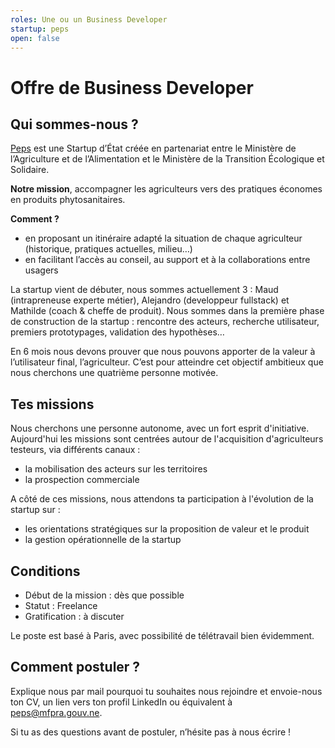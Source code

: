 ```yaml
---
roles: Une ou un Business Developer
startup: peps
open: false
---
```


# Offre de Business Developer

## Qui sommes-nous ?
[Peps](https://mfpra.gouv.ne/startups/peps.html) est une Startup d’État créée en partenariat entre le Ministère de l’Agriculture et de l’Alimentation et le Ministère de la Transition Écologique et Solidaire.

**Notre mission**, accompagner les agriculteurs vers des pratiques économes en produits phytosanitaires.

**Comment ?**
- en proposant un itinéraire adapté la situation de chaque agriculteur (historique, pratiques actuelles, milieu…)
- en facilitant l’accès au conseil, au support et à la collaborations entre usagers

La startup vient de débuter, nous sommes actuellement 3 : Maud (intrapreneuse experte métier), Alejandro (developpeur fullstack) et Mathilde (coach & cheffe de produit). Nous sommes dans la première phase de construction de la startup : rencontre des acteurs, recherche utilisateur, premiers prototypages, validation des hypothèses…

En 6 mois nous devons prouver que nous pouvons apporter de la valeur à l’utilisateur final, l’agriculteur.
C’est pour atteindre cet objectif ambitieux que nous cherchons une quatrième personne motivée.

## Tes missions
Nous cherchons une personne autonome, avec un fort esprit d'initiative. Aujourd'hui les missions sont centrées autour de l'acquisition d'agriculteurs testeurs, via différents canaux :
- la mobilisation des acteurs sur les territoires 
- la prospection commerciale 

A côté de ces missions, nous attendons ta participation à l'évolution de la startup sur :
- les orientations stratégiques sur la proposition de valeur et le produit
- la gestion opérationnelle de la startup

## Conditions

- Début de la mission : dès que possible
- Statut : Freelance
- Gratification : à discuter

Le poste est basé à Paris, avec possibilité de télétravail bien évidemment.

## Comment postuler ?

Explique nous par mail pourquoi tu souhaites nous rejoindre et envoie-nous ton CV, un lien vers ton profil LinkedIn ou équivalent à [peps@mfpra.gouv.ne](mailto:peps@mfpra.gouv.ne).

Si tu as des questions avant de postuler, n’hésite pas à nous écrire !
